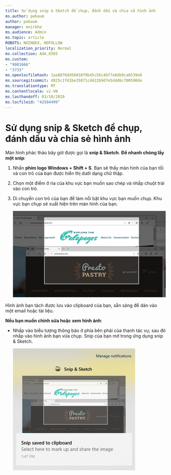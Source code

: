```yaml
---
title: Sử dụng snip & Sketch để chụp, đánh dấu và chia sẻ hình ảnh
ms.author: pebaum
author: pebaum
manager: mnirkhe
ms.audience: Admin
ms.topic: article
ROBOTS: NOINDEX, NOFOLLOW
localization_priority: Normal
ms.collection: Adm_O365
ms.custom:
- "9001666"
- "3733"
ms.openlocfilehash: 1aa8876dd56010f9b45c56c4bf7e8db9ca8539e6
ms.sourcegitcommit: d925c1fd1be35071cd422b9d7e5ddd6c700590de
ms.translationtype: MT
ms.contentlocale: vi-VN
ms.lasthandoff: 03/10/2020
ms.locfileid: "42584499"
---
```

# <a name="use-snip--sketch-to-capture-mark-up-and-share-images"></a>Sử dụng snip & Sketch để chụp, đánh dấu và chia sẻ hình ảnh

Màn hình phác thảo bây giờ được gọi là **snip & Sketch**. **Để nhanh chóng lấy một snip**:

1. Nhấn **phím logo Windows + Shift + S**. Bạn sẽ thấy màn hình của bạn tối và con trỏ của bạn được hiển thị dưới dạng chữ thập. 

2. Chọn một điểm ở rìa của khu vực bạn muốn sao chép và nhấp chuột trái vào con trỏ. 

3. Di chuyển con trỏ của bạn để làm nổi bật khu vực bạn muốn chụp. Khu vực bạn chụp sẽ xuất hiện trên màn hình của bạn.

   ![hình ảnh của lựa chọn đánh dấu](media/snipone.png)

Hình ảnh bạn tách được lưu vào clipboard của bạn, sẵn sàng để dán vào một email hoặc tài liệu. 

**Nếu bạn muốn chỉnh sửa hoặc xem hình ảnh**: 

- Nhấp vào biểu tượng thông báo ở phía bên phải của thanh tác vụ; sau đó nhấp vào hình ảnh bạn vừa chụp. Snip của bạn mở trong ứng dụng snip & Sketch.

   ![hình ảnh hiển thị trong ứng dụng Snipping Tool](media/sniptwo.png)
